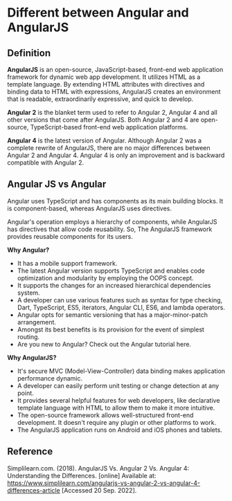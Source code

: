 # Different between Angular and AngularJS

## Definition

**AngularJS** is an open-source, JavaScript-based, front-end web application framework for dynamic
web app development. It utilizes HTML as a template language. By extending HTML attributes with
directives and binding data to HTML with expressions, AngularJS creates an environment that is
readable, extraordinarily expressive, and quick to develop.

**Angular 2** is the blanket term used to refer to Angular 2, Angular 4 and all other versions that
come after AngularJS. Both Angular 2 and 4 are open-source, TypeScript-based front-end web
application platforms.

**Angular 4** is the latest version of Angular. Although Angular 2 was a complete rewrite of
AngularJS, there are no major differences between Angular 2 and Angular 4. Angular 4 is only an
improvement and is backward compatible with Angular 2.

## Angular JS vs Angular

Angular uses TypeScript and has components as its main building blocks. It is component-based,
whereas AngularJS uses directives.

Angular's operation employs a hierarchy of components, while AngularJS has directives that allow
code reusability. So, The AngularJS framework provides reusable components for its users.

**Why Angular?**

- It has a mobile support framework.
- The latest Angular version supports TypeScript and enables code optimization and modularity by
  employing the OOPS concept.
- It supports the changes for an increased hierarchical dependencies system.
- A developer can use various features such as syntax for type checking, Dart, TypeScript, ES5,
  iterators, Angular CLI, ES6, and lambda operators.
- Angular opts for semantic versioning that has a major-minor-patch arrangement.
- Amongst its best benefits is its provision for the event of simplest routing.
- Are you new to Angular? Check out the Angular tutorial here.

**Why AngularJS?**

- It's secure MVC (Model-View-Controller) data binding makes application performance dynamic.
- A developer can easily perform unit testing or change detection at any point.
- It provides several helpful features for web developers, like declarative template language with
  HTML to allow them to make it more intuitive.
- The open-source framework allows well-structured front-end development. It doesn't require any
  plugin or other platforms to work.
- The AngularJS application runs on Android and iOS phones and tablets.

## Reference

Simplilearn.com. (2018). AngularJS Vs. Angular 2 Vs. Angular 4: Understanding the Differences.
[online] Available at:
<https://www.simplilearn.com/angularjs-vs-angular-2-vs-angular-4-differences-article> [Accessed 20
Sep. 2022].
